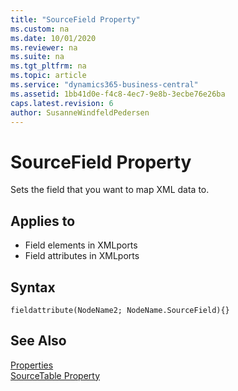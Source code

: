 ```yaml
---
title: "SourceField Property"
ms.custom: na
ms.date: 10/01/2020
ms.reviewer: na
ms.suite: na
ms.tgt_pltfrm: na
ms.topic: article
ms.service: "dynamics365-business-central"
ms.assetid: 1bb41d0e-f4c8-4ec7-9e8b-3ecbe76e26ba
caps.latest.revision: 6
author: SusanneWindfeldPedersen
---
```


 

# SourceField Property
Sets the field that you want to map XML data to.  
  
## Applies to  
- Field elements in XMLports
- Field attributes in XMLports
  
## Syntax
```
fieldattribute(NodeName2; NodeName.SourceField){}
```  
  
## See Also  
 [Properties](devenv-properties.md)   
 [SourceTable Property](devenv-sourcetable-property.md)